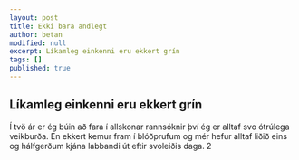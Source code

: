 ```yaml
---
layout: post
title: Ekki bara andlegt
author: betan
modified: null
excerpt: Líkamleg einkenni eru ekkert grín
tags: []
published: true
---
```

## Líkamleg einkenni eru ekkert grín

Í tvö ár er ég búin að fara í allskonar rannsóknir því ég er alltaf svo ótrúlega veikburða. En ekkert kemur fram í blóðprufum og mér hefur alltaf liðið eins og hálfgerðum kjána labbandi út eftir svoleiðis daga. 2
